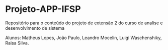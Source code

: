 # Projeto-APP-IFSP
Repositório para o conteúdo do projeto de extensão 2 do curso de analise e desenvolvimento de sistema

Alunos: Matheus Lopes, João Paulo, Leandro Mocelin, Luigi Waschenshiky, Raisa Silva.